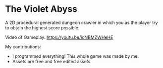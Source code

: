 # The Violet Abyss

A 2D procedural generated dungeon crawler in which you as the player try to obtain the highest score possible.

Video of Gameplay: https://youtu.be/ioNBMZWHeHE

My contributions:
- I programmed everything! This whole game was made by me.
- Assets are free and free edited assets


